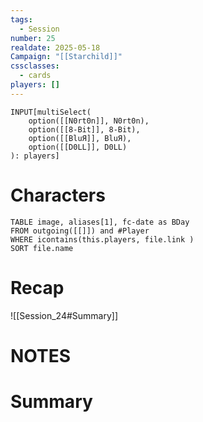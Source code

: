 ```yaml
---
tags:
  - Session
number: 25
realdate: 2025-05-18
Campaign: "[[Starchild]]"
cssclasses:
  - cards
players: []
---
```

```meta-bind
INPUT[multiSelect(
	option([[N0rt0n]], N0rt0n),
	option([[8-Bit]], 8-Bit),
	option([[BluЯ]], BluЯ),
	option([[D0LL]], D0LL)
): players]
```
# Characters
```dataview
TABLE image, aliases[1], fc-date as BDay
FROM outgoing([[]]) and #Player
WHERE icontains(this.players, file.link )
SORT file.name
```
# Recap
![[Session_24#Summary]]
# NOTES
# Summary

